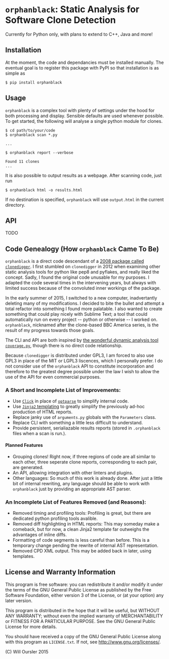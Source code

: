 # `orphanblack`: Static Analysis for Software Clone Detection

Currently for Python only, with plans to extend to C++, Java and more!

## Installation
At the moment, the code and dependancies must be installed manually. The eventual goal is to register this package with PyPI so that installation is as simple as

```
$ pip install orphanblack
```

## Usage
`orphanblack` is a complex tool with plenty of settings under the hood for both processing and display. Sensible defaults are used whenever possible. To get started, the following will analyse a single python module for clones.

```
$ cd path/to/your/code
$ orphanblack scan *.py

...

$ orphanblack report --verbose

Found 11 clones
...

```

It is also possible to output results as a webpage. After scanning code, just run

```
$ orphanblack html -o results.html
```

If no destination is specified, `orphanblack` will use `output.html` in the current directory.


## API
TODO

## Code Genealogy (How `orphanblack` Came To Be)
`orphanblack` is a direct code descendant of a [2008 package called `clonedigger`](http://clonedigger.sourceforge.net). I first stumbled on `clonedigger` in 2012 when examining other static analysis tools for python like pep8 and pyflakes, and really liked the concept. Sadly, I found the original code unusable for my purposes. I adapted the code several times in the intervening years, but always with limited success because of the convoluted inner workings of the package.

In the early summer of 2015, I switched to a new computer, inadvertantly deleting many of my modifications. I decided to bite the bullet and attempt a total refactor into something I found more palatable. I also wanted to create something that could play nicely with Sublime Text; a tool that could automatically run on every project -- python or otherwise -- I worked on. `orphanblack`, nicknamed after the clone-based BBC America series, is the result of my progress towards those goals.

The CLI and API are both inspired by [the wonderful dynamic analysis tool `coverage.py`](http://nedbatchelder.com/code/coverage), though there is no direct code relationship.

Because `clonedigger` is distributed under GPL3, I am forced to also use GPL3 in place of the MIT or LGPL3 liscences, which I personally prefer. I do not consider use of the `orphanblack` API to constitute incorporation and therefore to the greatest degree possible under the law I wish to allow the use of the API for even commercial purposes.

### A Short and Incomplete List of Improvements:
* Use [`Click`](http://click.pocoo.org/4/) in place of [`optparse`](https://docs.python.org/2/library/optparse.html) to simplify internal code.
* Use [`Jinja2` templating](http://jinja.pocoo.org/) to greatly simplify the previously ad-hoc production of HTML reports.
* Replace janky use of `arguments.py` globals with the `Parameters` class.
* Replace CLI with something a little less difficult to understand.
* Provide persistent, serialiazable results reports (stored in `.orphanblack` files when a scan is run.).

#### Planned Features
* Grouping clones! Right now, if three regions of code are all similar to each other, three seperate clone reports, corresponding to each pair, are generated.
* An API, allowing integration with other linters and plugins.
* Other languages: So much of this work is already done. After just a little bit of internal rewriting, any language should be able to work with `orphanblack` just by providing an appropriate AST parser.

### An Incomplete List of Features Removed (and Reasons):
* Removed timing and profiling tools: Profiling is great, but there are dedicated python profiling tools avalible.
* Removed diff highlighting in HTML reports: This may someday make a comeback, but for now, a clean Jinja2 template far outweighs the advantages of inline diffs.
* Formatting of code segments is less careful than before. This is a temporary change pending the rewrite of internal AST representation.
* Removed CPD XML output. This may be added back in later, using templates.

## License and Warranty Information
This program is free software: you can redistribute it and/or modify it under the terms of the GNU General Public License as published by the Free Software Foundation, either version 3 of the License, or (at your option) any later version.

This program is distributed in the hope that it will be useful, but WITHOUT ANY WARRANTY; without even the implied warranty of MERCHANTABILITY or FITNESS FOR A PARTICULAR PURPOSE.  See the GNU General Public License for more details.

You should have received a copy of the GNU General Public License along with this program as `LICENSE.txt`.  If not, see <http://www.gnu.org/licenses/>.

(C) Will Oursler 2015
